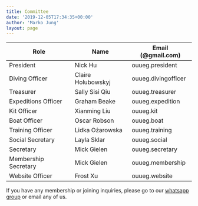 ```yaml
---
title: Committee
date: '2019-12-05T17:34:35+00:00'
author: 'Marko Jung'
layout: page
---
```


| **Role** | **Name** | **Email (@gmail.com)** |
|---|---|---|
| President | Nick Hu | ouueg.president |
| Diving Officer | Claire Holubowskyj | ouueg.divingofficer |
| Treasurer | Sally Sisi Qiu | ouueg.treasurer |
| Expeditions Officer | Graham Beake | ouueg.expedition |
| Kit Officer | Xianming Liu | ouueg.kit |
| Boat Officer | Oscar Robson | ouueg.boat |
| Training Officer | Lidka Ożarowska | ouueg.training |
| Social Secretary | Layla Sklar | ouueg.social |
| Secretary | Mick Gielen | ouueg.secretary |
| Membership Secretary | Mick Gielen | ouueg.membership |
| Website Officer | Frost Xu | ouueg.website |

If you have any membership or joining inquiries, please go to our [whatsapp group](https://chat.whatsapp.com/AnZP60BzcGi3tuTkKDBzQl) or email any of us.
